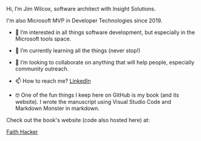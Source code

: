 Hi, I’m Jim Wilcox, software architect with Insight Solutions.  

I'm also Microsoft MVP in Developer Technologies since 2019.

- 👀 I’m interested in all things software development, but especially in the Microsoft tools space.
- 🌱 I’m currently learning all the things (never stop!)
- 💞️ I’m looking to collaborate on anything that will help people, especially community outreach.
- 📫 How to reach me?  [LinkedIn](https://www.linkedin.com/in/jimwilcox2/)

- 🤓 One of the fun things I keep here on GitHub is my book (and its website).  I wrote the manuscript using Visual Studio Code and Markdown Monster in markdown.

Check out the book's website (code also hosted here) at:

[Faith Hacker](https://faithhackerbook.com)

<!---
GraniteStateHacker/GraniteStateHacker is a ✨ special ✨ repository because its `README.md` (this file) appears on your GitHub profile.
You can click the Preview link to take a look at your changes.
--->
